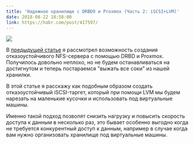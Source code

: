 ```yaml
---
title: 'Надежное хранилище с DRBD9 и Proxmox (Часть 2: iSCSI+LVM)'
date: 2018-08-22 18:58:00
link: https://habr.com/post/417597/
---
```


![](https://hsto.org/getpro/habr/post_images/101/70c/524/10170c52443d67bd757a09ef22ba39e2.jpg)

В [предыдущей статье](https://habr.com/post/417473/) я рассмотрел возможность создания отказоустойчивого NFS-сервера с помощью DRBD и Proxmox. Получилось довольно неплохо, но не будем останавливаться на достигнутом и теперь постараемся "выжать все соки" из нашей хранилки.

В этой статье я расскажу как подобным образом создать отказоустойчивый iSCSI-таргет, который при помощи LVM мы будем нарезать на маленькие кусочки и использовать под виртуальные машины.

Именно такой подход позволят снизить нагрузку и повысить скорость доступа к данным в несколько раз, это бывает особенно выгодно когда не требуется конкурентный доступ к данным, например в случае когда вам нужно организовать хранилище под виртуальные машины.

<!--more-->
